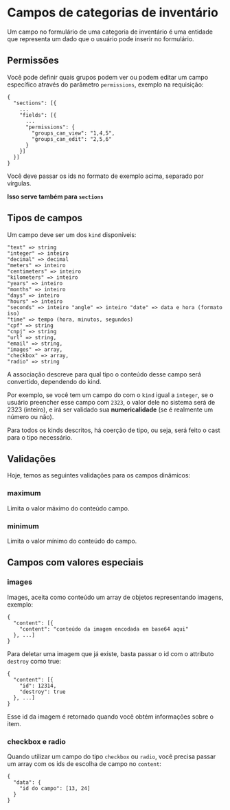 # Campos de categorias de inventário

Um campo no formulário de uma categoria de inventário é uma entidade que representa um dado que o usuário pode inserir no formulário.

## Permissões

Você pode definir quais grupos podem ver ou podem editar um campo específico através do parâmetro `permissions`, exemplo
na requisição:

    {
      "sections": [{
        ...
        "fields": [{
          ...
          "permissions": {
            "groups_can_view": "1,4,5",
            "groups_can_edit": "2,5,6"
          }
        }]
      }]
    }

Você deve passar os ids no formato de exemplo acima, separado por vírgulas.

__Isso serve também para `sections`__

## Tipos de campos

Um campo deve ser um dos `kind` disponíveis:

    "text" => string
    "integer" => inteiro
    "decimal" => decimal
    "meters" => inteiro
    "centimeters" => inteiro
    "kilometers" => inteiro
    "years" => inteiro
    "months" => inteiro
    "days" => inteiro
    "hours" => inteiro
    "seconds" => inteiro "angle" => inteiro "date" => data e hora (formato iso)
    "time" => tempo (hora, minutos, segundos)
    "cpf" => string
    "cnpj" => string
    "url" => string,
    "email" => string,
    "images" => array,
    "checkbox" => array,
    "radio" => string

A associação descreve para qual tipo o conteúdo desse campo será convertido, dependendo do kind.

Por exemplo, se você tem um campo do com o `kind` igual a `integer`, se o usuário preencher esse campo com `2323`, o valor dele no sistema será de 2323 (inteiro), e irá ser validado sua **numericalidade** (se é realmente um número ou não).

Para todos os kinds descritos, há coerção de tipo, ou seja, será feito o cast para o tipo necessário.

## Validações

Hoje, temos as seguintes validações para os campos dinâmicos:

### maximum

Limita o valor máximo do conteúdo campo.

### minimum

Limita o valor mínimo do conteúdo do campo.

## Campos com valores especiais

### images

Images, aceita como conteúdo um array de objetos representando imagens, exemplo:

    {
      "content": [{
        "content": "conteúdo da imagem encodada em base64 aqui"
      }, ...]
    }

Para deletar uma imagem que já existe, basta passar o id com o attributo `destroy` como true:

    {
      "content": [{
        "id": 12314,
        "destroy": true
      }, ...]
    }

Esse id da imagem é retornado quando você obtém informações sobre o item.


### checkbox e radio

Quando utilizar um campo do tipo `checkbox` ou `radio`, você precisa passar um array com os ids de escolha de campo no `content`:

    {
      "data": {
        "id do campo": [13, 24]
      }
    }
